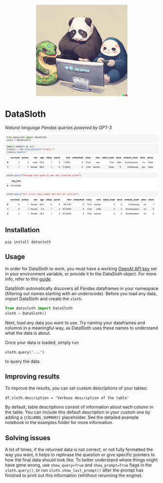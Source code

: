<p align="center">
  <img width="300" src="https://raw.githubusercontent.com/ibestvina/datasloth/main/media/datasloth.png">
</p>

# DataSloth
_Natural language Pandas queries powered by GPT-3_


<p align="center">
  <img width="800" src="https://raw.githubusercontent.com/ibestvina/datasloth/main/media/quick_example.png">
</p>


## Installation
`pip install datasloth`

## Usage

In order for DataSloth to work, you must have a working [OpenAI API key](https://beta.openai.com/account/api-keys) set in your environment variable, or provide it to the DataSloth object. For more info, refer to this [guide](https://help.openai.com/en/articles/5112595-best-practices-for-api-key-safety).

DataSloth automatically discovers all Pandas dataframes in your namespace (filtering out names starting with an underscode). Before you load any data, import DataSloth and create the `sloth`:

```python
from datasloth import DataSloth
sloth = DataSloth()
```

Next, load any data you want to use. Try naming your dataframes and columns in a meaningful way, as DataSloth uses these names to understand what the data is about.

Once your data is loaded, simply run

`sloth.query('...')`

to query the data.


## Improving results

To improve the results, you can set custom descriptions of your tables:

`df.sloth.description = 'Verbose description of the table'`

By default, table descriptions consist of information about each column in the table. You can include this default description in your custom one by adding a `{COLUMNS_SUMMARY}` placeholder. See the detailed example notebook in the examples folder for more information.

## Solving issues

A lot of times, if the returned data is not correct, or not fully formatted the way you want, it helps to rephrase the question or give specific pointers to how the final data should look like. To better understand where things might have gone wrong, use `show_query=True` and `show_prompt=True` flags in the `sloth.query()`, or run `sloth.show_last_prompt()` after the prompt has finished to print out this information (whithout rerunning the engine).
